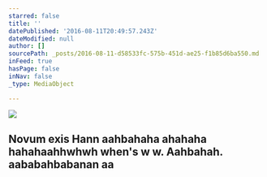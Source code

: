```yaml
---
starred: false
title: ''
datePublished: '2016-08-11T20:49:57.243Z'
dateModified: null
author: []
sourcePath: _posts/2016-08-11-d58533fc-575b-451d-ae25-f1b85d6ba550.md
inFeed: true
hasPage: false
inNav: false
_type: MediaObject

---
```

![](https://the-grid-user-content.s3-us-west-2.amazonaws.com/94b287c0-cc7b-4e5f-b154-11994b24d720.jpg)

## Novum exis Hann aahbahaha ahahaha hahahaahhwhwh when's w w. Aahbahah. aababahbabanan aa